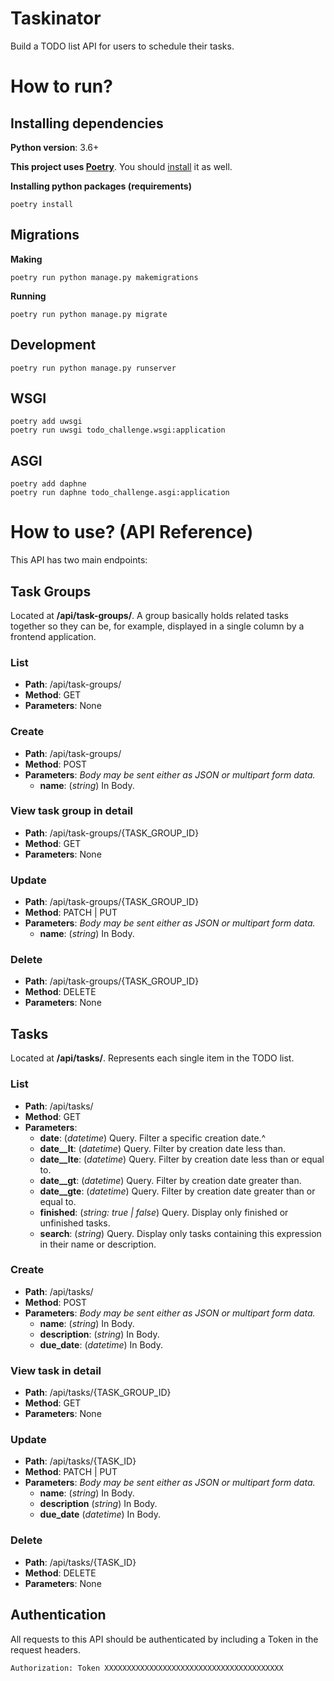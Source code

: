 # Taskinator

Build a TODO list API for users to schedule their tasks.


# How to run?

## Installing dependencies

**Python version**: 3.6+

**This project uses [Poetry](https://python-poetry.org/)**. You should [install](https://python-poetry.org/docs/#installation) it as well.

**Installing python packages (requirements)**
```
poetry install
```

## Migrations

**Making**
```
poetry run python manage.py makemigrations
```

**Running**
```
poetry run python manage.py migrate
```

## Development

```
poetry run python manage.py runserver
```

## WSGI

```
poetry add uwsgi
poetry run uwsgi todo_challenge.wsgi:application
```

## ASGI

```
poetry add daphne
poetry run daphne todo_challenge.asgi:application
```


# How to use? (API Reference)

This API has two main endpoints:

## Task Groups

Located at **/api/task-groups/**. A group basically holds related tasks together so they can be, for example, displayed in a single column by a frontend application.

### List
* **Path**: /api/task-groups/
* **Method**: GET
* **Parameters**: None

### Create
* **Path**: /api/task-groups/
* **Method**: POST
* **Parameters**: *Body may be sent either as JSON or multipart form data.*
    * **name**: (*string*) In Body.

### View task group in detail
* **Path**: /api/task-groups/{TASK_GROUP_ID}
* **Method**: GET
* **Parameters**: None

### Update
* **Path**: /api/task-groups/{TASK_GROUP_ID}
* **Method**: PATCH | PUT
* **Parameters**: *Body may be sent either as JSON or multipart form data.*
    * **name**: (*string*) In Body.

### Delete
* **Path**: /api/task-groups/{TASK_GROUP_ID}
* **Method**: DELETE
* **Parameters**: None


## Tasks

Located at **/api/tasks/**. Represents each single item in the TODO list.

### List
* **Path**: /api/tasks/
* **Method**: GET
* **Parameters**:
    * **date**: (*datetime*) Query. Filter a specific creation date.^
    * **date__lt**: (*datetime*) Query. Filter by creation date less than.
    * **date__lte**: (*datetime*) Query.  Filter by creation date less than or equal to.
    * **date__gt**: (*datetime*) Query. Filter by creation date greater than.
    * **date__gte**: (*datetime*) Query. Filter by creation date greater than or equal to.
    * **finished**: (*string: true | false*) Query. Display only finished or unfinished tasks.
    * **search**: (*string*) Query. Display only tasks containing this expression in their name or description.

### Create
* **Path**: /api/tasks/
* **Method**: POST
* **Parameters**: *Body may be sent either as JSON or multipart form data.*
    * **name**: (*string*) In Body.
    * **description**: (*string*) In Body.
    * **due_date**: (*datetime*) In Body.

### View task in detail
* **Path**: /api/tasks/{TASK_GROUP_ID}
* **Method**: GET
* **Parameters**: None

### Update
* **Path**: /api/tasks/{TASK_ID}
* **Method**: PATCH | PUT
* **Parameters**: *Body may be sent either as JSON or multipart form data.*
    * **name**: (*string*) In Body.
    * **description** (*string*) In Body.
    * **due_date** (*datetime*) In Body.

### Delete
* **Path**: /api/tasks/{TASK_ID}
* **Method**: DELETE
* **Parameters**: None


## Authentication

All requests to this API should be authenticated by including a Token in the request headers.

```
Authorization: Token XXXXXXXXXXXXXXXXXXXXXXXXXXXXXXXXXXXXXXXX
```
